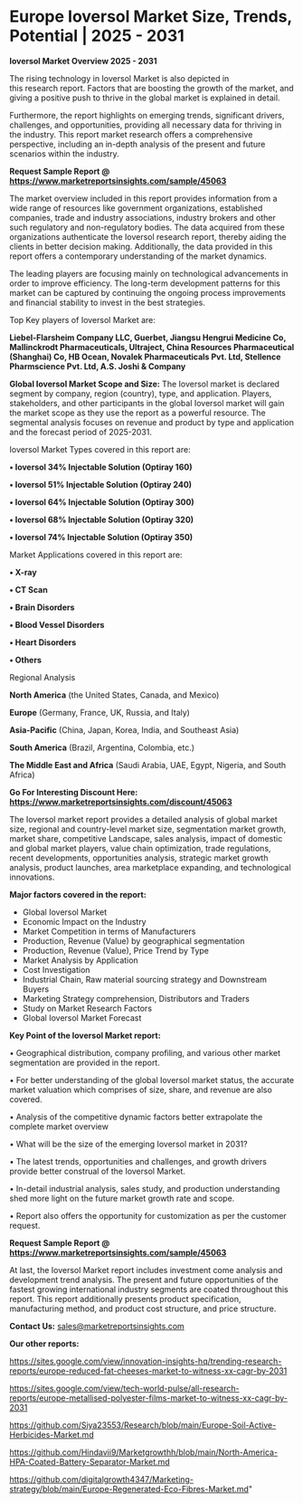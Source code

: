 # Europe Ioversol Market Size, Trends, Potential | 2025 - 2031

<Strong> Ioversol Market Overview 2025 - 2031</strong>

The rising technology in Ioversol Market is also depicted in this research report. Factors that are boosting the growth of the market, and giving a positive push to thrive in the global market is explained in detail.

Furthermore, the report highlights on emerging trends, significant drivers, challenges, and opportunities, providing all necessary data for thriving in the industry. This report market research offers a comprehensive perspective, including an in-depth analysis of the present and future scenarios within the industry.

<strong>Request Sample Report @ <a href=https://www.marketreportsinsights.com/sample/45063>https://www.marketreportsinsights.com/sample/45063</a></strong>

The market overview included in this report provides information from a wide range of resources like government organizations, established companies, trade and industry associations, industry brokers and other such regulatory and non-regulatory bodies. The data acquired from these organizations authenticate the Ioversol research report, thereby aiding the clients in better decision making. Additionally, the data provided in this report offers a contemporary understanding of the market dynamics.

The leading players are focusing mainly on technological advancements in order to improve efficiency. The long-term development patterns for this market can be captured by continuing the ongoing process improvements and financial stability to invest in the best strategies.

Top Key players of Ioversol Market are:

<strong>Liebel-Flarsheim Company LLC, Guerbet, Jiangsu Hengrui Medicine Co, Mallinckrodt Pharmaceuticals, Ultraject, China Resources Pharmaceutical (Shanghai) Co, HB Ocean, Novalek Pharmaceuticals Pvt. Ltd, Stellence Pharmscience Pvt. Ltd, A.S. Joshi & Company</strong>

<strong><b>Global Ioversol Market Scope and Size:</b></strong>
The Ioversol market is declared segment by company, region (country), type, and application. Players, stakeholders, and other participants in the global Ioversol market will gain the market scope as they use the report as a powerful resource. The segmental analysis focuses on revenue and product by type and application and the forecast period of 2025-2031.

Ioversol Market Types covered in this report are:

<strong>•  Ioversol 34% Injectable Solution (Optiray 160)

•  Ioversol 51% Injectable Solution (Optiray 240)

•  Ioversol 64% Injectable Solution (Optiray 300)

•  Ioversol 68% Injectable Solution (Optiray 320)

•  Ioversol 74% Injectable Solution (Optiray 350)</strong>

Market Applications covered in this report are:

<strong>•  X-ray

•  CT Scan

•  Brain Disorders

•  Blood Vessel Disorders

•  Heart Disorders

•  Others</strong> 

Regional Analysis

<strong>North America</strong> (the United States, Canada, and Mexico)

<strong>Europe</strong> (Germany, France, UK, Russia, and Italy)

<strong>Asia-Pacific</strong> (China, Japan, Korea, India, and Southeast Asia)

<strong>South America</strong> (Brazil, Argentina, Colombia, etc.)

<strong>The Middle East and Africa</strong> (Saudi Arabia, UAE, Egypt, Nigeria, and South Africa)

<strong>Go For Interesting Discount Here: <a href=https://www.marketreportsinsights.com/discount/45063>https://www.marketreportsinsights.com/discount/45063</a></strong>

The Ioversol market report provides a detailed analysis of global market size, regional and country-level market size, segmentation market growth, market share, competitive Landscape, sales analysis, impact of domestic and global market players, value chain optimization, trade regulations, recent developments, opportunities analysis, strategic market growth analysis, product launches, area marketplace expanding, and technological innovations.

<strong><b>Major factors covered in the report:</b></strong>
<ul>
  <li>Global Ioversol Market </li>
  <li>Economic Impact on the Industry</li>
  <li>Market Competition in terms of Manufacturers</li>
  <li>Production, Revenue (Value) by geographical segmentation</li>
  <li>Production, Revenue (Value), Price Trend by Type</li>
  <li>Market Analysis by Application</li>
  <li>Cost Investigation</li>
  <li>Industrial Chain, Raw material sourcing strategy and Downstream Buyers</li>
  <li>Marketing Strategy comprehension, Distributors and Traders</li>
  <li>Study on Market Research Factors</li>
  <li>Global Ioversol Market Forecast</li>
</ul>

<strong><b>Key Point of the Ioversol Market report:</b></strong>

• Geographical distribution, company profiling, and various other market segmentation are provided in the report.

• For better understanding of the global Ioversol market status, the accurate market valuation which comprises of size, share, and revenue are also covered.

• Analysis of the competitive dynamic factors better extrapolate the complete market overview

• What will be the size of the emerging Ioversol market in 2031?

• The latest trends, opportunities and challenges, and growth drivers provide better construal of the Ioversol Market.

• In-detail industrial analysis, sales study, and production understanding shed more light on the future market growth rate and scope.

• Report also offers the opportunity for customization as per the customer request.

<strong>Request Sample Report @ <a href=https://www.marketreportsinsights.com/sample/45063>https://www.marketreportsinsights.com/sample/45063</a></strong>

At last, the Ioversol Market report includes investment come analysis and development trend analysis. The present and future opportunities of the fastest growing international industry segments are coated throughout this report. This report additionally presents product specification, manufacturing method, and product cost structure, and price structure.

<strong>Contact Us:</strong>
sales@marketreportsinsights.com

<strong>Our other reports:</strong>

<a href=https://sites.google.com/view/innovation-insights-hq/trending-research-reports/europe-reduced-fat-cheeses-market-to-witness-xx-cagr-by-2031>https://sites.google.com/view/innovation-insights-hq/trending-research-reports/europe-reduced-fat-cheeses-market-to-witness-xx-cagr-by-2031</a>

<a href=https://sites.google.com/view/tech-world-pulse/all-research-reports/europe-metallised-polyester-films-market-to-witness-xx-cagr-by-2031>https://sites.google.com/view/tech-world-pulse/all-research-reports/europe-metallised-polyester-films-market-to-witness-xx-cagr-by-2031</a>

<a href=https://github.com/Siya23553/Research/blob/main/Europe-Soil-Active-Herbicides-Market.md>https://github.com/Siya23553/Research/blob/main/Europe-Soil-Active-Herbicides-Market.md</a>

<a href=https://github.com/Hindavii9/Marketgrowthh/blob/main/North-America-HPA-Coated-Battery-Separator-Market.md>https://github.com/Hindavii9/Marketgrowthh/blob/main/North-America-HPA-Coated-Battery-Separator-Market.md</a>

<a href=https://github.com/digitalgrowth4347/Marketing-strategy/blob/main/Europe-Regenerated-Eco-Fibres-Market.md>https://github.com/digitalgrowth4347/Marketing-strategy/blob/main/Europe-Regenerated-Eco-Fibres-Market.md</a>"

